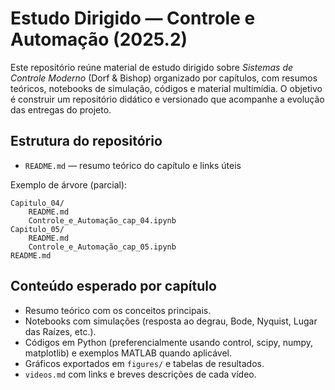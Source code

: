 # Estudo Dirigido — Controle e Automação (2025.2)

Este repositório reúne material de estudo dirigido sobre *Sistemas de Controle Moderno* (Dorf & Bishop) organizado por capítulos, com resumos teóricos, notebooks de simulação, códigos e material multimídia. O objetivo é construir um repositório didático e versionado que acompanhe a evolução das entregas do projeto.

## Estrutura do repositório

- `README.md` — resumo teórico do capítulo e links úteis

Exemplo de árvore (parcial):

```
Capitulo_04/
	README.md
	Controle_e_Automação_cap_04.ipynb
Capitulo_05/
	README.md
    Controle_e_Automação_cap_05.ipynb
README.md 
```

## Conteúdo esperado por capítulo

- Resumo teórico com os conceitos principais.
- Notebooks com simulações (resposta ao degrau, Bode, Nyquist, Lugar das Raízes, etc.).
- Códigos em Python (preferencialmente usando control, scipy, numpy, matplotlib) e exemplos MATLAB quando aplicável.
- Gráficos exportados em `figures/` e tabelas de resultados.
- `videos.md` com links e breves descrições de cada vídeo.
